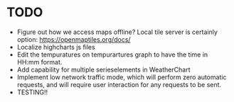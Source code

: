 # TODO

- Figure out how we access maps offline? Local tile server is certainly option: https://openmaptiles.org/docs/
- Localize highcharts js files
- Edit the tempuratures on tempurartures graph to have the time in HH:mm format.
- Add capability for multiple serieselements in WeatherChart
- Implement low network traffic mode, which will perform zero automatic requests, and will require user interaction for any requests to be sent.
- TESTING!!